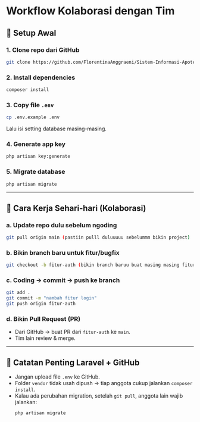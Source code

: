 # Workflow Kolaborasi dengan Tim

## 🚀 Setup Awal

### 1. Clone repo dari GitHub
```bash
git clone https://github.com/FlorentinaAnggraeni/Sistem-Informasi-Apotek.git
```

### 2. Install dependencies
```bash
composer install
```

### 3. Copy file `.env`

```bash
cp .env.example .env
```

Lalu isi setting database masing-masing.

### 4. Generate app key
```bash
php artisan key:generate
```

### 5. Migrate database
```bash
php artisan migrate
```

---

## 🔹 Cara Kerja Sehari-hari (Kolaborasi)

### a. Update repo dulu sebelum ngoding
```bash
git pull origin main (pastiin pulll duluuuuu sebelummm bikin project)
```

### b. Bikin branch baru untuk fitur/bugfix
```bash
git checkout -b fitur-auth (bikin branch baruu buat masing masing fitur jangan di branch mainnn!!!!!!!)
```

### c. Coding → commit → push ke branch
```bash
git add .
git commit -m "nambah fitur login"
git push origin fitur-auth
```

### d. Bikin Pull Request (PR)
- Dari GitHub → buat PR dari `fitur-auth` ke `main`.  
- Tim lain review & merge.

---

## 🔹 Catatan Penting Laravel + GitHub

- Jangan upload file `.env` ke GitHub.  
- Folder `vendor` tidak usah dipush → tiap anggota cukup jalankan `composer install`.  
- Kalau ada perubahan migration, setelah `git pull`, anggota lain wajib jalankan:
  ```bash
  php artisan migrate
  ```
